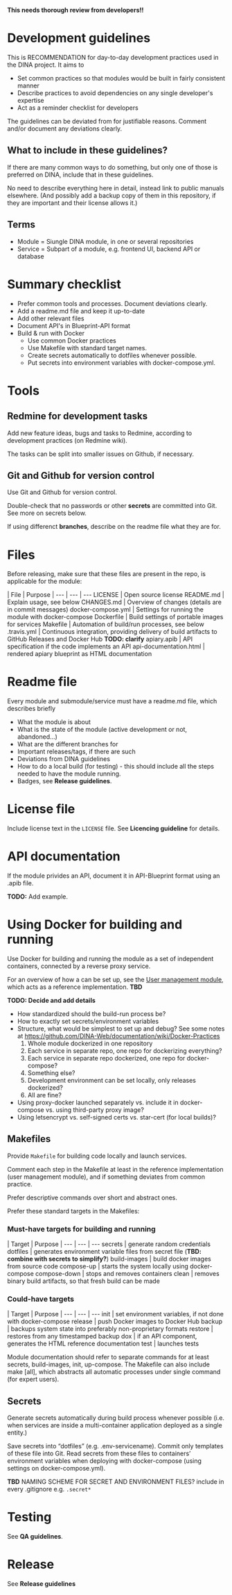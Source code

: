 **This needs thorough review from developers!!**

# Development guidelines

This is RECOMMENDATION for day-to-day development practices used in the DINA project. It aims to  
- Set common practices so that modules would be built in fairly consistent manner
- Describe practices to avoid dependencies on any single developer's expertise
- Act as a reminder checklist for developers 

The guidelines can be deviated from for justifiable reasons. Comment and/or document any deviations clearly.

## What to include in these guidelines?

If there are many common ways to do something, but only one of those is preferred on DINA, include that in these guidelines. 

No need to describe everything here in detail, instead link to public manuals elsewhere. (And possibly add a backup copy of them in this repository, if they are important and their license allows it.)

## Terms

* Module = Siungle DINA module, in one or several repositories
* Service = Subpart of a module, e.g. frontend UI, backend API or database

# Summary checklist

- Prefer common tools and processes. Document deviations clearly.
- Add a readme.md file and keep it up-to-date
- Add other relevant files
- Document API's in Blueprint-API format
- Build & run with Docker
   - Use common Docker practices
   - Use Makefile with standard target names.
   - Create secrets automatically to dotfiles whenever possible.
   - Put secrets into environment variables with docker-compose.yml.


# Tools

## Redmine for development tasks

Add new feature ideas, bugs and tasks to Redmine, according to development practices (on Redmine wiki). 

The tasks can be split into smaller issues on Github, if necessary.

## Git and Github for version control

Use Git and Github for version control.

Double-check that no passwords or other **secrets** are committed into Git. See more on secrets below.

If using differenct **branches**, describe on the readme file what they are for.

# Files

Before releasing, make sure that these files are present in the repo, is applicable for the module:

| File | Purpose |
--- | --- | ---
LICENSE | Open source license
README.md | Explain usage, see below
CHANGES.md | Overview of changes (details are in commit messages)
docker-compose.yml | Settings for running the module with docker-compose 
Dockerfile | Build settings of portable images for services
Makefile | Automation of build/run processes, see below
.travis.yml | Continuous integration, providing delivery of build artifacts to GitHub Releases and Docker Hub **TODO: clarify**
apiary.apib | API specification if the code implements an API
api-documentation.html | rendered apiary blueprint as HTML documentation

# Readme file

Every module and submodule/service must have a readme.md file, which describes briefly

- What the module is about
- What is the state of the module (active development or not, abandoned...)
- What are the different branches for
- Important releases/tags, if there are such
- Deviations from DINA guidelines
- How to do a local build (for testing) - this should include all the steps needed to have the module running.
- Badges, see **Release guidelines**.

# License file

Include license text in the `LICENSE` file. See **Licencing guideline** for details.

# API documentation

If the module privides an API, document it in API-Blueprint format using an .apib file.

**TODO:** Add example.

# Using Docker for building and running

Use Docker for building and running the module as a set of independent containers, connected by a reverse proxy service.

For an overview of how a can be set up, see the [User management module](https://github.com/DINA-Web/accounts-docker/tree/development), which acts as a reference implementation. **TBD** 

**TODO: Decide and add details**
- How standardized should the build-run process be?
- How to exactly set secrets/environment variables 
- Structure, what would be simplest to set up and debug? See some notes at https://github.com/DINA-Web/documentation/wiki/Docker-Practices 
   1) Whole module dockerized in one repository
   1) Each service in separate repo, one repo for dockerizing everything?
   1) Each service in separate repo dockerized, one repo for docker-compose?
   1) Something else?
   1) Development environment can be set locally, only releases dockerized?
   1) All are fine?
- Using proxy-docker launched separately vs. include it in docker-compose vs. using third-party proxy image? 
- Using letsencrypt vs. self-signed certs vs. star-cert (for local builds)?

## Makefiles

Provide `Makefile` for building code locally and launch services.

Comment each step in the Makefile at least in the reference implementation (user management module), and if something deviates from common practice. 

Prefer descriptive commands over short and abstract ones.

Prefer these standard targets in the Makefiles:

### Must-have targets for building and running

| Target | Purpose |
--- | --- | ---
secrets | generate random credentials
dotfiles | generates environment variable files from secret file (**TBD: combine with secrets to simplify?**)
build-images | build docker images from source code
compose-up | starts the system locally using docker-compose
compose-down | stops and removes containers
clean | removes binary build artifacts, so that fresh build can be made

### Could-have targets

| Target | Purpose |
--- | --- | ---
init | set environment variables, if not done with docker-compose
release | push Docker images to Docker Hub
backup | backups system state into preferably non-proprietary formats
restore | restores from any timestamped backup
dox | if an API component, generates the HTML reference documentation
test | launches tests	

Module documentation should refer to separate commands for at least secrets, build-images, init, up-compose. The Makefile can also include make [all], which abstracts all automatic processes under single command (for expert users).

## Secrets

Generate secrets automatically during build process whenever possible (i.e. when services are inside a multi-container application deployed as a single entity.)

Save secrets into “dotfiles” (e.g. .env-servicename). Commit only templates of these file into Git. Read secrets from these files to containers’ environment variables when deploying with docker-compose (using settings on docker-compose.yml).

**TBD** NAMING SCHEME FOR SECRET AND ENVIRONMENT FILES?
include in every .gitignore e.g. `.secret*`

# Testing

See **QA guidelines**.

# Release

See **Release guidelines**